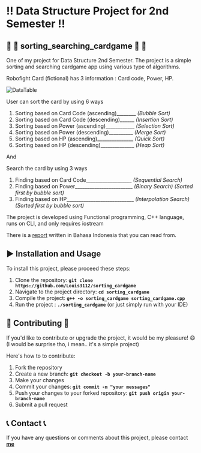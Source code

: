 # :bangbang: **Data Structure Project for 2nd Semester**  :bangbang:

##  :child: :card_index: **sorting_searching_cardgame** :child: :card_index:
One of my project for Data Structure 2nd Semester. The project is a simple sorting and searching cardgame app using various type of algorithms.

Robofight Card (fictional) has 3 information : Card code, Power, HP.

![DataTable](https://github.com/user-attachments/assets/af016083-8387-4c64-80f2-1a32781fe2f0)

User can sort the card by using 6 ways 
1. Sorting based on Card Code (ascending)________ *(Bubble Sort)*
2. Sorting based on Card Code (descending)______ *(Insertion Sort)*
3. Sorting based on Power (ascending)____________ *(Selection Sort)*
4. Sorting based on Power (descending)__________ *(Merge Sort)*
5. Sorting based on HP (ascending)_______________ *(Quick Sort)*
6. Sorting based on HP (descending)______________ *(Heap Sort)*

And

Search the card by using 3 ways 
1. Finding based on Card Code___________________ *(Sequential Search)*
2. Finding based on Power________________________ *(Binary Search) (Sorted first by bubble sort)* 
3. Finding based on HP____________________________ *(Interpolation Search) (Sorted first by bubble sort)*


The project is developed using Functional programming, C++ language, runs on CLI, and only requires iostream

There is a [report](https://github.com/user-attachments/files/18406932/085_TI2023C_Tugas.Sorting.docx) written in Bahasa Indonesia that you can read from.

## :arrow_forward: **Installation and Usage** 
To install this project, please proceed these steps:
1. Clone the repository: **`git clone https://github.com/Louis3112/sorting_cardgame`**
2. Navigate to the project directory: **`cd sorting_cardgame`**
3. Compile the project: **`g++ -o sorting_cardgame sorting_cardgame.cpp`**
4. Run the project : **`./sorting_cardgame`** (or just simply run with your IDE)

## 	:bust_in_silhouette: **Contributing** :bust_in_silhouette:
If you'd like to contribute or upgrade the project, it would be my pleasure! :smile: 
(I would be surprise tho, i mean.. it's a simple project)

Here's how to to contribute:
1. Fork the repository
2. Create a new branch: **`git checkout -b your-branch-name`**
3. Make your changes
4. Commit your changes: **`git commit -m "your messages"`** 
5. Push your changes to your forked repository: **`git push origin your-branch-name`**
6. Submit a pull request

## :telephone_receiver: **Contact** :telephone_receiver:

If you have any questions or comments about this project, please contact **[me](corneliuslouis3112@gmail.com)**
